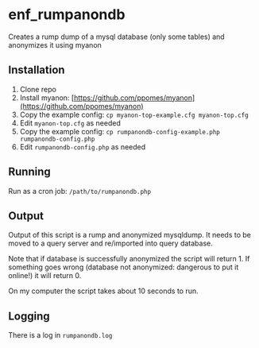 # enf_rumpanondb
Creates a rump dump of a mysql database (only some tables) and anonymizes it using myanon

## Installation

1. Clone repo
2. Install myanon: [https://github.com/ppomes/myanon](https://github.com/ppomes/myanon)
3. Copy the example config: `cp myanon-top-example.cfg myanon-top.cfg`
4. Edit `myanon-top.cfg` as needed
5. Copy the example config: `cp rumpanondb-config-example.php rumpanondb-config.php`
6. Edit `rumpanondb-config.php` as needed

## Running
Run as a cron job: `/path/to/rumpanondb.php`

## Output
Output of this script is a rump and anonymized mysqldump. It needs to be moved to a query server and re/imported into query database.

Note that if database is successfully anonymized the script will return 1. If something goes wrong (database not anonymized: dangerous to put it online!) it will return 0.

On my computer the script takes about 10 seconds to run.

## Logging
There is a log in `rumpanondb.log`
